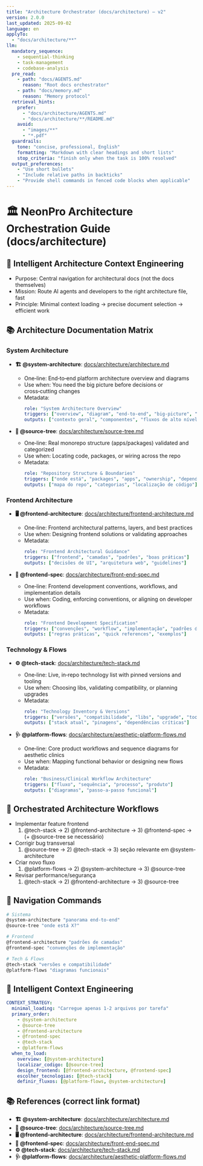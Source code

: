 ```yaml
---
title: "Architecture Orchestrator (docs/architecture) — v2"
version: 2.0.0
last_updated: 2025-09-02
language: en
applyTo:
  - "docs/architecture/**"
llm:
  mandatory_sequence:
    - sequential-thinking
    - task-management
    - codebase-analysis
  pre_read:
    - path: "docs/AGENTS.md"
      reason: "Root docs orchestrator"
    - path: "docs/memory.md"
      reason: "Memory protocol"
  retrieval_hints:
    prefer:
      - "docs/architecture/AGENTS.md"
      - "docs/architecture/**/README.md"
    avoid:
      - "images/**"
      - "*.pdf"
  guardrails:
    tone: "concise, professional, English"
    formatting: "Markdown with clear headings and short lists"
    stop_criteria: "finish only when the task is 100% resolved"
  output_preferences:
    - "Use short bullets"
    - "Include relative paths in backticks"
    - "Provide shell commands in fenced code blocks when applicable"
---
```


# 🏛️ NeonPro Architecture Orchestration Guide (docs/architecture)

## 🧠 Intelligent Architecture Context Engineering

- Purpose: Central navigation for architectural docs (not the docs themselves)
- Mission: Route AI agents and developers to the right architecture file, fast
- Principle: Minimal context loading → precise document selection → efficient work

## 📚 Architecture Documentation Matrix

### System Architecture

- **🏗️ @system-architecture**: [docs/architecture/architecture.md](./architecture.md)
  - One‑line: End‑to‑end platform architecture overview and diagrams
  - Use when: You need the big picture before decisions or cross‑cutting changes
  - Metadata:
    ```yaml
    role: "System Architecture Overview"
    triggers: ["overview", "diagram", "end-to-end", "big-picture", "decisão"]
    outputs: ["contexto geral", "componentes", "fluxos de alto nível"]
    ```

- **🌳 @source-tree**: [docs/architecture/source-tree.md](./source-tree.md)
  - One‑line: Real monorepo structure (apps/packages) validated and categorized
  - Use when: Locating code, packages, or wiring across the repo
  - Metadata:
    ```yaml
    role: "Repository Structure & Boundaries"
    triggers: ["onde está", "packages", "apps", "ownership", "dependências"]
    outputs: ["mapa do repo", "categorias", "localização de código"]
    ```

### Frontend Architecture

- **🖥️ @frontend-architecture**: [docs/architecture/frontend-architecture.md](./frontend-architecture.md)
  - One‑line: Frontend architectural patterns, layers, and best practices
  - Use when: Designing frontend solutions or validating approaches
  - Metadata:
    ```yaml
    role: "Frontend Architectural Guidance"
    triggers: ["frontend", "camadas", "padrões", "boas práticas"]
    outputs: ["decisões de UI", "arquitetura web", "guidelines"]
    ```

- **🧩 @frontend-spec**: [docs/architecture/front-end-spec.md](./front-end-spec.md)
  - One‑line: Frontend development conventions, workflows, and implementation details
  - Use when: Coding, enforcing conventions, or aligning on developer workflows
  - Metadata:
    ```yaml
    role: "Frontend Development Specification"
    triggers: ["convenções", "workflow", "implementação", "padrões de código"]
    outputs: ["regras práticas", "quick references", "exemplos"]
    ```

### Technology & Flows

- **⚙️ @tech-stack**: [docs/architecture/tech-stack.md](./tech-stack.md)
  - One‑line: Live, in‑repo technology list with pinned versions and tooling
  - Use when: Choosing libs, validating compatibility, or planning upgrades
  - Metadata:
    ```yaml
    role: "Technology Inventory & Versions"
    triggers: ["versões", "compatibilidade", "libs", "upgrade", "tooling"]
    outputs: ["stack atual", "pinagens", "dependências críticas"]
    ```

- **🩺 @platform-flows**: [docs/architecture/aesthetic-platform-flows.md](./aesthetic-platform-flows.md)
  - One‑line: Core product workflows and sequence diagrams for aesthetic clinics
  - Use when: Mapping functional behavior or designing new flows
  - Metadata:
    ```yaml
    role: "Business/Clinical Workflow Architecture"
    triggers: ["fluxo", "sequência", "processo", "produto"]
    outputs: ["diagramas", "passo-a-passo funcional"]
    ```

## 🔄 Orchestrated Architecture Workflows

- Implementar feature frontend
  1. @tech-stack → 2) @frontend-architecture → 3) @frontend-spec → (+ @source-tree se necessário)
- Corrigir bug transversal
  1. @source-tree → 2) @tech-stack → 3) seção relevante em @system-architecture
- Criar novo fluxo
  1. @platform-flows → 2) @system-architecture → 3) @source-tree
- Revisar performance/segurança
  1. @tech-stack → 2) @frontend-architecture → 3) @source-tree

## 🧭 Navigation Commands

```bash
# Sistema
@system-architecture "panorama end-to-end"
@source-tree "onde está X?"

# Frontend
@frontend-architecture "padrões de camadas"
@frontend-spec "convenções de implementação"

# Tech & Flows
@tech-stack "versões e compatibilidade"
@platform-flows "diagramas funcionais"
```

## 🧠 Intelligent Context Engineering

```yaml
CONTEXT_STRATEGY:
  minimal_loading: "Carregue apenas 1-2 arquivos por tarefa"
  primary_order:
    - @system-architecture
    - @source-tree
    - @frontend-architecture
    - @frontend-spec
    - @tech-stack
    - @platform-flows
  when_to_load:
    overview: [@system-architecture]
    localizar_codigo: [@source-tree]
    design_frontend: [@frontend-architecture, @frontend-spec]
    escolher_tecnologias: [@tech-stack]
    definir_fluxos: [@platform-flows, @system-architecture]
```

## 📚 References (correct link format)

- **🏗️ @system-architecture**: [docs/architecture/architecture.md](./architecture.md)
- **🌳 @source-tree**: [docs/architecture/source-tree.md](./source-tree.md)
- **🖥️ @frontend-architecture**: [docs/architecture/frontend-architecture.md](./frontend-architecture.md)
- **🧩 @frontend-spec**: [docs/architecture/front-end-spec.md](./front-end-spec.md)
- **⚙️ @tech-stack**: [docs/architecture/tech-stack.md](./tech-stack.md)
- **🩺 @platform-flows**: [docs/architecture/aesthetic-platform-flows.md](./aesthetic-platform-flows.md)
